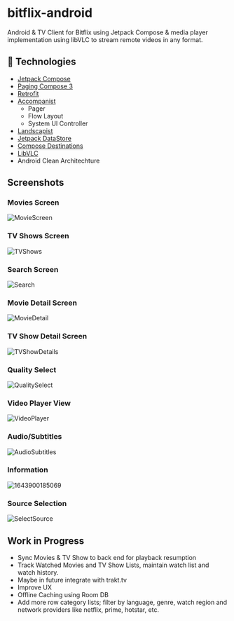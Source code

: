 # bitflix-android
Android &amp; TV Client for Bitflix using Jetpack Compose &amp; media player implementation using libVLC to stream remote videos in any format.

## 🚀 Technologies
- [Jetpack Compose](https://developer.android.com/jetpack/compose)
- [Paging Compose 3](https://developer.android.com/topic/libraries/architecture/paging/v3-overview)
- [Retrofit](https://square.github.io/retrofit/)
- [Accompanist](https://google.github.io/accompanist/)
    - Pager
    - Flow Layout
    - System UI Controller
- [Landscapist](https://github.com/skydoves/Landscapist)
- [Jetpack DataStore](https://developer.android.com/topic/libraries/architecture/datastore)
- [Compose Destinations](https://github.com/raamcosta/compose-destinations)
- [LibVLC](https://code.videolan.org/videolan/vlc-android/-/tags)
- Android Clean Architechture 


## Screenshots

### Movies Screen

![MovieScreen](https://i.imgur.com/1bXuwOL.jpg)

### TV Shows Screen

![TVShows](https://i.imgur.com/2ODw0Vv.jpg)  

### Search Screen

![Search](https://i.imgur.com/AE6JSPC.jpg)

### Movie Detail Screen

![MovieDetail](https://user-images.githubusercontent.com/48607132/152368530-d6b92a7a-84cd-4d0d-bed4-685ce153cfd0.jpg)

### TV Show Detail Screen

![TVShowDetails](https://user-images.githubusercontent.com/48607132/152369563-afe848c6-ea98-4bf5-a6fd-1047d330e21f.jpg)


### Quality Select

![QualitySelect](https://user-images.githubusercontent.com/48607132/152368647-571bd57a-2504-45e1-8008-7a364a82d496.jpg)

### Video Player View

![VideoPlayer](https://user-images.githubusercontent.com/48607132/152368735-101e1a7c-9247-410b-80c6-52ef76b1f4fe.jpg)

### Audio/Subtitles

![AudioSubtitles](https://user-images.githubusercontent.com/48607132/152369474-eccaf1b6-02ab-4463-9cba-f874b459a231.jpg)


### Information

![1643900185069](https://user-images.githubusercontent.com/48607132/152368802-4bf3bccc-17fb-4723-8ffc-695368c11d31.jpg)


### Source Selection

![SelectSource](https://user-images.githubusercontent.com/48607132/152368848-b5bcbf62-140f-4102-9d3a-557f166788f4.jpg)



## Work in Progress

- Sync Movies & TV Show to back end for playback resumption
- Track Watched Movies and TV Show Lists, maintain watch list and watch history.
- Maybe in future integrate with trakt.tv
- Improve UX
- Offline Caching using Room DB
- Add more row category lists; filter by language, genre, watch region and network providers like netflix, prime, hotstar, etc.
